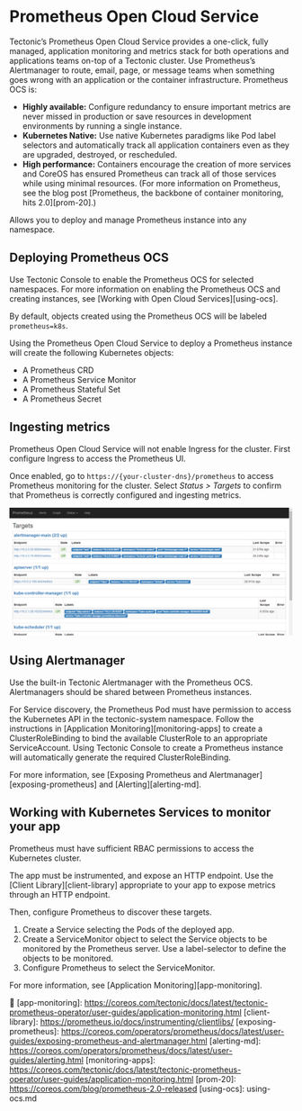 # Prometheus Open Cloud Service

Tectonic’s Prometheus Open Cloud Service provides a one-click, fully managed, application monitoring and metrics stack for both operations and applications teams on-top of a Tectonic cluster. Use Prometheus’s Alertmanager to route, email, page, or message teams when something goes wrong with an application or the container infrastructure. Prometheus OCS is:

* **Highly available:** Configure redundancy to ensure important metrics are never missed in production or save resources in development environments by running a single instance.
* **Kubernetes Native:** Use native Kubernetes paradigms like Pod label selectors and automatically track all application containers even as they are upgraded, destroyed, or rescheduled.
* **High performance:** Containers encourage the creation of more services and CoreOS has ensured Prometheus can track all of those services while using minimal resources. (For more information on Prometheus, see the blog post [Prometheus, the backbone of container monitoring, hits 2.0][prom-20].)

Allows you to deploy and manage Prometheus instance into any namespace.

## Deploying Prometheus OCS

Use Tectonic Console to enable the Prometheus OCS for selected namespaces. For more information on enabling the Prometheus OCS and creating instances, see [Working with Open Cloud Services][using-ocs].

By default, objects created using the Prometheus OCS will be labeled `prometheus=k8s`.

Using the Prometheus Open Cloud Service to deploy a Prometheus instance will create the following Kubernetes objects:
* A Prometheus CRD
* A Prometheus Service Monitor
* A Prometheus Stateful Set
* A Prometheus Secret

## Ingesting metrics

Prometheus Open Cloud Service will not enable Ingress for the cluster. First configure Ingress to access the Prometheus UI.

Once enabled, go to `https://{your-cluster-dns}/prometheus` to access Prometheus monitoring for the cluster. Select *Status > Targets* to confirm that Prometheus is correctly configured and ingesting metrics.

<div class="row">
  <div class="col-lg-10 col-lg-offset-1 col-md-10 col-md-offset-1 col-sm-10 col-sm-offset-1 col-xs-10 col-xs-offset-1">
    <a href="../img/prometheus-targets.png" class="co-m-screenshot">
      <img src="../img/prometheus-targets.png" class="img-responsive">
    </a>
  </div>
</div>

## Using Alertmanager

Use the built-in Tectonic Alertmanager with the Prometheus OCS. Alertmanagers should be shared between Prometheus instances.

For Service discovery, the Prometheus Pod must have permission to access the Kubernetes API in the tectonic-system namespace. Follow the instructions in [Application Monitoring][monitoring-apps] to create a ClusterRoleBinding to bind the available ClusterRole to an appropriate ServiceAccount. Using Tectonic Console to create a Prometheus instance will automatically generate the required ClusterRoleBinding.

For more information, see [Exposing Prometheus and Alertmanager][exposing-prometheus] and [Alerting][alerting-md].

## Working with Kubernetes Services to monitor your app

Prometheus must have sufficient RBAC permissions to access the Kubernetes cluster.

The app must be instrumented, and expose an HTTP endpoint. Use the [Client Library][client-library] appropriate to your app to expose metrics through an HTTP endpoint.

Then, configure Prometheus to discover these targets.
1. Create a Service selecting the Pods of the deployed app.
2. Create a ServiceMonitor object to select the Service objects to be monitored by the Prometheus server. Use a label-selector to define the objects to be monitored.
3. Configure Prometheus to select the ServiceMonitor.

For more information, see [Application Monitoring][app-monitoring].


[app-monitoring]: https://coreos.com/tectonic/docs/latest/tectonic-prometheus-operator/user-guides/application-monitoring.html
[client-library]: https://prometheus.io/docs/instrumenting/clientlibs/
[exposing-prometheus]:  https://coreos.com/operators/prometheus/docs/latest/user-guides/exposing-prometheus-and-alertmanager.html
[alerting-md]:  https://coreos.com/operators/prometheus/docs/latest/user-guides/alerting.html
[monitoring-apps]: https://coreos.com/tectonic/docs/latest/tectonic-prometheus-operator/user-guides/application-monitoring.html
[prom-20]: https://coreos.com/blog/prometheus-2.0-released
[using-ocs]: using-ocs.md
